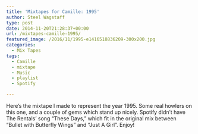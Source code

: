 ```yaml
---
title: 'Mixtapes for Camille: 1995'
author: Steel Wagstaff
type: post
date: 2014-11-20T21:28:37+00:00
url: /mixtapes-camille-1995/
featured_image: /2016/11/1995-e1416518836209-300x200.jpg
categories:
  - Mix Tapes
tags:
  - Camille
  - mixtape
  - Music
  - playlist
  - Spotify

---
```

Here&#8217;s the mixtape I made to represent the year 1995. Some real howlers on this one, and a couple of gems which stand up nicely. Spotify didn&#8217;t have The Rentals&#8217; song &#8220;These Days,&#8221; which fit in the original mix between &#8220;Bullet with Butterfly Wings&#8221; and &#8220;Just A Girl&#8221;. Enjoy!